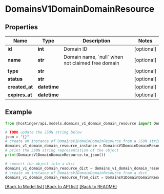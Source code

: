 # DomainsV1DomainDomainResource


## Properties

Name | Type | Description | Notes
------------ | ------------- | ------------- | -------------
**id** | **int** | Domain ID | [optional] 
**name** | **str** | Domain name, &#x60;null&#x60; when not claimed free domain | [optional] 
**type** | **str** |  | [optional] 
**status** | **str** |  | [optional] 
**created_at** | **datetime** |  | [optional] 
**expires_at** | **datetime** |  | [optional] 

## Example

```python
from @hostinger/api.models.domains_v1_domain_domain_resource import DomainsV1DomainDomainResource

# TODO update the JSON string below
json = "{}"
# create an instance of DomainsV1DomainDomainResource from a JSON string
domains_v1_domain_domain_resource_instance = DomainsV1DomainDomainResource.from_json(json)
# print the JSON string representation of the object
print(DomainsV1DomainDomainResource.to_json())

# convert the object into a dict
domains_v1_domain_domain_resource_dict = domains_v1_domain_domain_resource_instance.to_dict()
# create an instance of DomainsV1DomainDomainResource from a dict
domains_v1_domain_domain_resource_from_dict = DomainsV1DomainDomainResource.from_dict(domains_v1_domain_domain_resource_dict)
```
[[Back to Model list]](../README.md#documentation-for-models) [[Back to API list]](../README.md#documentation-for-api-endpoints) [[Back to README]](../README.md)


